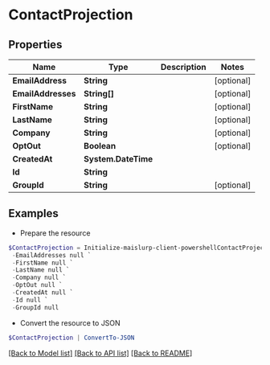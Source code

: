 # ContactProjection
## Properties

Name | Type | Description | Notes
------------ | ------------- | ------------- | -------------
**EmailAddress** | **String** |  | [optional] 
**EmailAddresses** | **String[]** |  | [optional] 
**FirstName** | **String** |  | [optional] 
**LastName** | **String** |  | [optional] 
**Company** | **String** |  | [optional] 
**OptOut** | **Boolean** |  | [optional] 
**CreatedAt** | **System.DateTime** |  | 
**Id** | **String** |  | 
**GroupId** | **String** |  | [optional] 

## Examples

- Prepare the resource
```powershell
$ContactProjection = Initialize-maislurp-client-powershellContactProjection  -EmailAddress null `
 -EmailAddresses null `
 -FirstName null `
 -LastName null `
 -Company null `
 -OptOut null `
 -CreatedAt null `
 -Id null `
 -GroupId null
```

- Convert the resource to JSON
```powershell
$ContactProjection | ConvertTo-JSON
```

[[Back to Model list]](../README#documentation-for-models) [[Back to API list]](../README#documentation-for-api-endpoints) [[Back to README]](../README)


